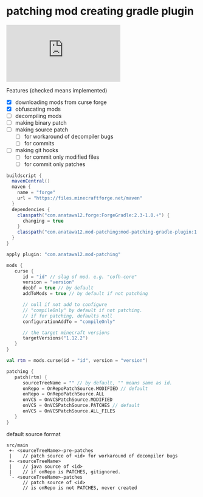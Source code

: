 # patching mod creating gradle plugin
[![a12 maintenance: Slowly](https://anatawa12.com/short.php?q=a12-slowly-svg)](https://anatawa12.com/short.php?q=a12-slowly-doc)

Features (checked means implemented)

- [x] downloading mods from curse forge
- [x] obfuscating mods
- [ ] decompiling mods
- [ ] making binary patch
- [ ] making source patch
    - [ ] for workaround of decompiler bugs
    - [ ] for commits
- [ ] making git hooks
    - [ ] for commit only modified files
    - [ ] for commit only patches

```groovy
buildscript {
  mavenCentral()
  maven {
    name = "forge"
    url = "https://files.minecraftforge.net/maven"
  }
  dependencies {
    classpath("com.anatawa12.forge:ForgeGradle:2.3-1.0.+") {
      changing = true
    }
    classpath("com.anatawa12.mod-patching:mod-patching-gradle-plugin:1.0-SNAPSHOT")
  }
}

apply plugin: "com.anatawa12.mod-patching"
```

```kotlin
mods {
   curse {
      id = "id" // slag of mod. e.g. "cofh-core"
      version = "version"
      deobf = true // by default
      addToMods = true // by default if not patching

      // null if not add to configure
      // "compileOnly" by default if not patching.
      // if for patching, defaults null
      configurationAddTo = "compileOnly"

      // the target minecraft versions
      targetVersions("1.12.2")
   }
}

val rtm = mods.curse(id = "id", version = "version")

patching {
   patch(rtm) {
      sourceTreeName = "" // by default, "" means same as id.
      onRepo = OnRepoPatchSource.MODIFIED // default
      onRepo = OnRepoPatchSource.ALL
      onVCS = OnVCSPatchSource.MODIFIED
      onVCS = OnVCSPatchSource.PATCHES // default
      onVCS = OnVCSPatchSource.ALL_FILES
   }
}
```

default source format
```
src/main
 +- <sourceTreeName>-pre-patches 
 |    // patch source of <id> for workaround of decompiler bugs
 +- <sourceTreeName>
 |    // java source of <id>
 |    // if onRepo is PATCHES, gitignored.
 `- <sourceTreeName>-patches
      // patch source of <id>
      // is onRepo is not PATCHES, never created
```
